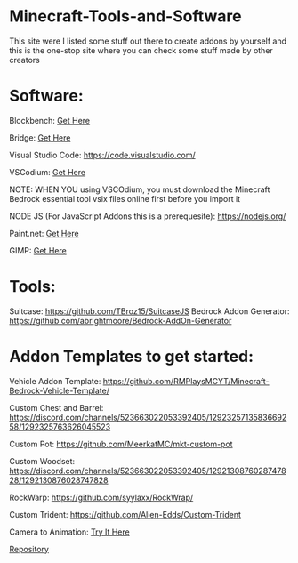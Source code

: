 # Minecraft-Tools-and-Software
This site were I listed some stuff out there to create addons by yourself and this is the one-stop site where you can check some stuff made by other creators

# Software:
Blockbench: [Get Here](https://blockbench.net/)

Bridge: [Get Here](https://https://bridge-core.app/)

Visual Studio Code: https://code.visualstudio.com/

VSCodium: [Get Here](https://vscodium.com/)

NOTE: WHEN YOU using VSCOdium, you must download the Minecraft Bedrock essential tool vsix files online first before you import it 

NODE JS (For JavaScript Addons this is a prerequesite): https://nodejs.org/

Paint.net: [Get Here](https://getpaint.net/)

GIMP: [Get Here](https://www.gimp.org/)

# Tools:
Suitcase: https://github.com/TBroz15/SuitcaseJS
Bedrock Addon Generator: https://github.com/abrightmoore/Bedrock-AddOn-Generator

# Addon Templates to get started:

Vehicle Addon Template: https://github.com/RMPlaysMCYT/Minecraft-Bedrock-Vehicle-Template/

Custom Chest and Barrel: https://discord.com/channels/523663022053392405/1292325713583669258/1292325763626045523

Custom Pot: https://github.com/MeerkatMC/mkt-custom-pot

Custom Woodset: https://discord.com/channels/523663022053392405/1292130876028747828/1292130876028747828

RockWarp: https://github.com/syylaxx/RockWrap/

Custom Trident: https://github.com/Alien-Edds/Custom-Trident

Camera to Animation: 
[Try It Here](https://rey-debida.github.io/mcanim-to-cam/)

[Repository](https://github.com/rey-debida/mcanim-to-cam?tab=readme-ov-file)
